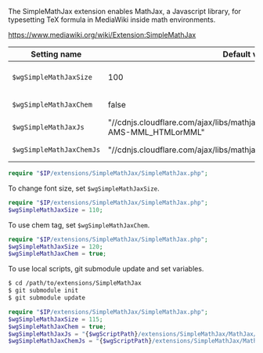 The SimpleMathJax extension enables MathJax, a Javascript library, for typesetting TeX formula in MediaWiki inside math environments.

https://www.mediawiki.org/wiki/Extension:SimpleMathJax


| Setting name             | Default value                                       | Description                             |
| ------------------------ | --------------------------------------------------- | --------------------------------------- |
| `$wgSimpleMathJaxSize`   | 100                                                 | The default font size for SimpleMathJax |
| `$wgSimpleMathJaxChem`   | false                                               | enable `<chem>` tag                     |
| `$wgSimpleMathJaxJs`     | "//cdnjs.cloudflare.com/ajax/libs/mathjax/2.7.1/MathJax.js?config=TeX-AMS-MML_HTMLorMML" | URL path of Math.js        |
| `$wgSimpleMathJaxChemJs` | "//cdnjs.cloudflare.com/ajax/libs/mathjax/2.7.1/extensions/TeX/mhchem.js"                | URL path of mhchem.js      |

```PHP
require "$IP/extensions/SimpleMathJax/SimpleMathJax.php";
```

To change font size, set `$wgSimpleMathJaxSize`.
```PHP
require "$IP/extensions/SimpleMathJax/SimpleMathJax.php";
$wgSimpleMathJaxSize = 110;
```

To use chem tag, set `$wgSimpleMathJaxChem`.
```PHP
require "$IP/extensions/SimpleMathJax/SimpleMathJax.php";
$wgSimpleMathJaxSize = 120;
$wgSimpleMathJaxChem = true;
```

To use local scripts, git submodule update and set variables.
```Bash
$ cd /path/to/extensions/SimpleMathJax
$ git submodule init
$ git submodule update
```
```PHP
require "$IP/extensions/SimpleMathJax/SimpleMathJax.php";
$wgSimpleMathJaxSize = 115;
$wgSimpleMathJaxChem = true;
$wgSimpleMathJaxJs = "{$wgScriptPath}/extensions/SimpleMathJax/MathJax/MathJax.js?config=TeX-AMS-MML_HTMLorMML";
$wgSimpleMathJaxChemJs = "{$wgScriptPath}/extensions/SimpleMathJax/MathJax-mhchem/mhchem.js";
```
